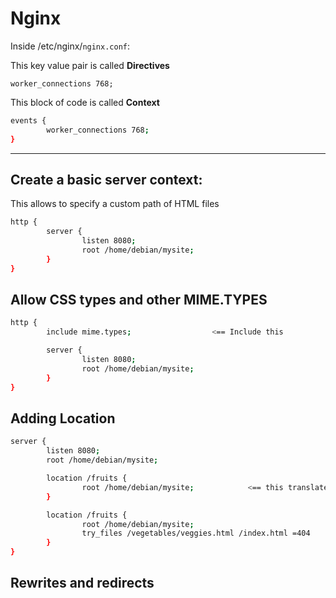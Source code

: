 # Nginx


Inside /etc/nginx/`nginx.conf`:

This key value pair is called **Directives**

`worker_connections 768;`

This block of code is called **Context**

```bash
events {
        worker_connections 768;
}
```


<hr>

## Create a basic server context:

This allows to specify a custom path of HTML files

```bash
http {
        server {
                listen 8080;
                root /home/debian/mysite;
        }
}
```

## Allow CSS types and other MIME.TYPES

```bash
http {
        include mime.types;                  <== Include this

        server {
                listen 8080;
                root /home/debian/mysite;
        }
}
```

## Adding Location

```bash
server {
        listen 8080;
        root /home/debian/mysite;

        location /fruits {
                root /home/debian/mysite;            <== this translates to /home/debian/mysite/fruits/index.html
        }

        location /fruits {
                root /home/debian/mysite;
                try_files /vegetables/veggies.html /index.html =404     <== Try looking for veggies.html. If not, redirect to main index.html. Else throw 404 error.
        }
}

```


## Rewrites and redirects



